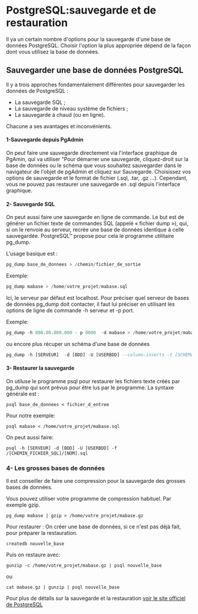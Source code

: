 PostgreSQL:sauvegarde et de restauration
===
Il ya un certain nombre d'options pour la sauvegarde d'une base de données PostgreSQL. Choisir l'option la plus appropriée dépend de la façon dont vous utilisez la base de données. 


Sauvegarder une base de données PostgreSQL
----
Il y a trois approches fondamentalement différentes pour sauvegarder les données de PostgreSQL :

- La sauvegarde SQL ;
- La sauvegarde de niveau système de fichiers ;
- La sauvegarde à chaud (ou en ligne).

Chacune a ses avantages et inconvénients.

####  1-Sauvegarde depuis PgAdmin

On peut faire une sauvegarde directement via l'interface graphique de PgAmin, qui va utiliser "Pour démarrer une sauvegarde, cliquez-droit sur la base de données ou le schéma que vous souhaitez sauvegarder dans le navigateur de l'objet de pgAdmin et cliquez sur Sauvegarde. Choisissez vos options de sauvegarde et le format de fichier (.sql, .tar, .gz ...). Cependant, vous ne pouvez pas restaurer une sauvegarde en .sql depuis l'interface graphique. 

####  2- Sauvegarde SQL

On peut aussi faire une sauvegarde en ligne de commande. Le but est de générer un fichier texte de commandes SQL (appelé « fichier dump »), qui, si on le renvoie au serveur, recrée une base de données identique à celle sauvegardée. PostgreSQL™ propose pour cela le programme utilitaire pg_dump. 

L'usage basique est :

```sql
pg_dump base_de_donnees > /chemin/fichier_de_sortie
```
Exemple: 
```sql
pg_dump mabase > /home/votre_projet/mabase.sql
```

Ici, le serveur par défaut est localhost. Pour préciser quel serveur de bases de données pg_dump doit contacter, il faut lui préciser en utilisant les options de ligne de commande -h serveur et -p port. 

Exemple: 
```sql
pg_dump -h 000.00.000.000 - p 0000  -d mabase > /home/votre_projet/mabase.sql
```
ou encore plus récuper un schéma d'une base de données 
```sql
pg_dump -h [SERVEUR]  -d [BDD] -U [USERBDD] --column-inserts -t [SCHEMA].[TABLE] > /[CHEMIN_FICHIER_SQL]/[NOM].sql
```

####  3- Restaurer la sauvegarde

On utiluse le programme psql pour restaurer les fichiers texte créés par pg_dump qui sont prévus pour être lus par le programme. La syntaxe générale est :
```
psql base_de_donnees < fichier_d_entree
```
Pour notre exemple:
```
psql mabase < /home/votre_projet/mabase.sql
```
On peut aussi faire:

```
psql -h [SERVEUR] -d [BDD] -U [USERBDD] -f /[CHEMIN_FICHIER_SQL]/[NOM].sql
```
### 4- Les grosses bases de données

Il est conseiller de faire une compression pour la sauvegarde des grosses bases de données. 

Vous pouvez utiliser votre programme de compression habituel. Par exemple gzip.
```
pg_dump mabase | gzip > /home/votre_projet/mabase.gz
```
Pour restaurer :
On créer une base de données, si ce n'est pas déjà fait, pour préparer la restauration. 
``` 
createdb nouvelle_base
```
Puis on restaure avec: 
```
gunzip -c /home/votre_projet/mabase.gz | psql nouvelle_base
```
ou
```
cat mabase.gz | gunzip | psql nouvelle_base
```

Pour plus de détails sur la sauvegarde et la restauration  [voir le site officiel de PostgreSQL](http://docs.postgresqlfr.org/8.1/backup.html)
